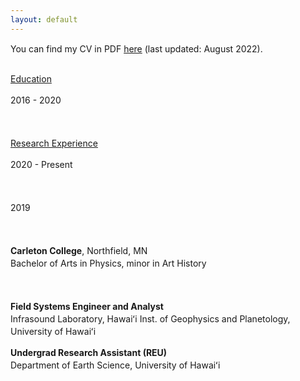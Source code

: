 ```yaml
---
layout: default
---
```


You can find my CV in PDF [here](Meritxell_Colet_CV_PDF.pdf) (last updated: August 2022).

<head>
<style>
.column {
float: left;
}

.left {
width: 25%;
}

.right {
width: 75%;
}
/* Clear floats after the columns */
.row:after {
  content: "";
  display: table;
  clear: both;
}
</style>
</head>

<style type="text/css"> 
p{ 
  line-height: 20px; //you can set the line height here 
  text-align: justify;
  text-justify: inter-word;
} 
</style>

<div class="row">
  <div class="column left">
    <p><u>Education</u></p>
    <p>2016 - 2020</p>
    <p><br style="line-height:1.5"></p>
    <p><u>Research Experience</u></p>
    <p>2020 - Present</p>
    <p><br style="line-height:1.5"></p>
    <p>2019</p>
  </div>
  <div class="column right">
    <br style="line-height:1.5">
    <p>
        <strong>Carleton College</strong>, Northfield, MN <br>
         Bachelor of Arts in Physics, minor in Art History
    </p>
    <br style="line-height:1.5">
    <p>
        <strong>Field Systems Engineer and Analyst</strong><br>
        Infrasound Laboratory, Hawaiʻi Inst. of Geophysics and Planetology, University of Hawaiʻi<br>
    </p>
    <p>
        <strong>Undergrad Research Assistant (REU)</strong><br>
        Department of Earth Science, University of Hawaiʻi<br>
    </p>
  </div>
</div>



